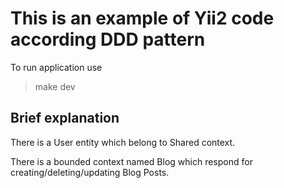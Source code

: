 # This is an example of Yii2 code according DDD pattern

To run application use
> make dev

##  Brief explanation

There is a User entity which belong to Shared context.

There is a bounded context named Blog which respond for creating/deleting/updating Blog Posts.
